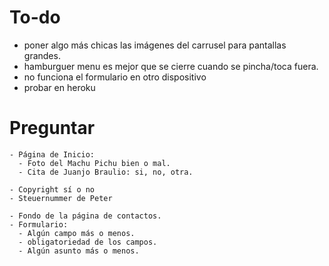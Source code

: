 # To-do

- poner algo más chicas las imágenes del carrusel para pantallas grandes.
- hamburguer menu es mejor que se cierre cuando se pincha/toca fuera.
- no funciona el formulario en otro dispositivo
- probar en heroku


# Preguntar
~~~
- Página de Inicio:
  - Foto del Machu Pichu bien o mal.
  - Cita de Juanjo Braulio: si, no, otra.
~~~
~~~
- Copyright sí o no
- Steuernummer de Peter
~~~
~~~
- Fondo de la página de contactos.
- Formulario:
  - Algún campo más o menos.
  - obligatoriedad de los campos.
  - Algún asunto más o menos.
~~~